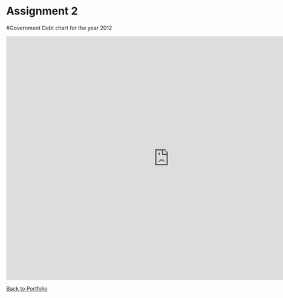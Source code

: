 # Assignment 2

#Government Debt chart for the year 2012
<iframe src="https://data.oecd.org/chart/7biM" width="860" height="645" style="border: 0" mozallowfullscreen="true" webkitallowfullscreen="true" allowfullscreen="true"><a href="https://data.oecd.org/chart/7biM" target="_blank">OECD Chart: General government debt, Total, % of GDP, Annual, 2019</a></iframe>

[Back to Portfolio](README.md)
